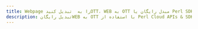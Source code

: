 ---title: Webpage را به  تبدیل کنیدOTT، WEB به OTT مبدل رایگان یا Perl SDKdescription: تبدیل رایگانWEB به OTT با استفاده از Perl Cloud APIs & SDK همچنین اسناد PDF را در Cloud ایجاد، ویرایش و رندر کنید.---